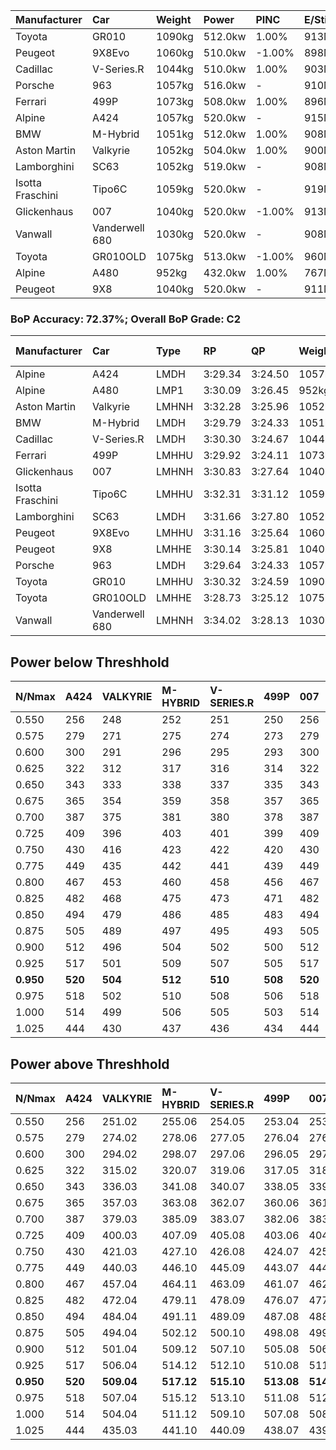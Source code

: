 | Manufacturer     | Car            | Weight | Power   | PINC    | E/Stint | FDS     |
|:-|:-|:-|:-|:-|:-|:-|
| Toyota           | GR010          | 1090kg | 512.0kw | 1.00%   | 913MJ   | 190kph  |
| Peugeot          | 9X8Evo         | 1060kg | 510.0kw | -1.00%  | 898MJ   | 190kph  |
| Cadillac         | V-Series.R     | 1044kg | 510.0kw | 1.00%   | 903MJ   |    -    |
| Porsche          | 963            | 1057kg | 516.0kw |    -    | 910MJ   |    -    |
| Ferrari          | 499P           | 1073kg | 508.0kw | 1.00%   | 896MJ   | 190kph  |
| Alpine           | A424           | 1057kg | 520.0kw |    -    | 915MJ   |    -    |
| BMW              | M-Hybrid       | 1051kg | 512.0kw | 1.00%   | 908MJ   |    -    |
| Aston Martin     | Valkyrie       | 1052kg | 504.0kw | 1.00%   | 900MJ   |    -    |
| Lamborghini      | SC63           | 1052kg | 519.0kw |    -    | 908MJ   |    -    |
| Isotta Fraschini | Tipo6C         | 1059kg | 520.0kw |    -    | 919MJ   | 190kph  |
| Glickenhaus      | 007            | 1040kg | 520.0kw | -1.00%  | 913MJ   |    -    |
| Vanwall          | Vanderwell 680 | 1030kg | 520.0kw |    -    | 908MJ   |    -    |
| Toyota           | GR010OLD       | 1075kg | 513.0kw | -1.00%  | 960MJ   | 150kph  |
| Alpine           | A480           | 952kg  | 432.0kw | 1.00%   | 767MJ   |    -    |
| Peugeot          | 9X8            | 1040kg | 520.0kw |    -    | 911MJ   | 150kph  |

### BoP Accuracy: 72.37%; Overall BoP Grade: C2
| Manufacturer     | Car            | Type  | RP      | QP      | Weight | Power¹  | Threshhold | PINC    | Power²   | E/Stint | AVG Vmax  | FDS     | RDLC | L/Stint | BOP-Grade | Model Accuracy | Model Points | Match% | SimDiff |
|:-|:-|:-|:-|:-|:-|:-|:-|:-|:-|:-|:-|:-|:-|:-|:-|:-|:-|:-|:-|
| Alpine           | A424           | LMDH  | 3:29.34 | 3:24.50 | 1057kg | 520.0kw | 210.0kph   |    -    | 520.00kw |  915MJ  | 320.69kph |    -    | 1.02 | 12      | -D1       | 99.31%         | 2573         | 66.33% | #       |
| Alpine           | A480           | LMP1  | 3:30.09 | 3:26.45 |  952kg | 432.0kw | 210.0kph   | 1.00%   | 436.30kw |  767MJ  | 320.02kph |    -    | 0.98 | 11      | -B1       | 94.60%         | 1683         | 87.64% | +0.21   |
| Aston Martin     | Valkyrie       | LMHNH | 3:32.28 | 3:25.96 | 1052kg | 504.0kw | 210.0kph   | 1.00%   | 509.00kw |  900MJ  | 318.95kph |    -    | 1.02 | 12      | +Ω1       | 100.00%        | 630          | 48.90% | #       |
| BMW              | M-Hybrid       | LMDH  | 3:29.79 | 3:24.33 | 1051kg | 512.0kw | 210.0kph   | 1.00%   | 517.10kw |  908MJ  | 322.24kph |    -    | 1.02 | 12      | -C1       | 99.41%         | 2544         | 77.88% | #       |
| Cadillac         | V-Series.R     | LMDH  | 3:30.30 | 3:24.67 | 1044kg | 510.0kw | 210.0kph   | 1.00%   | 515.10kw |  903MJ  | 323.81kph |    -    | 1.03 | 12      | -A2       | 99.30%         | 4946         | 91.24% | #       |
| Ferrari          | 499P           | LMHHU | 3:29.92 | 3:24.11 | 1073kg | 508.0kw | 210.0kph   | 1.00%   | 513.10kw |  896MJ  | 321.62kph | 190kph  | 1.04 | 12      | -B2       | 100.00%        | 8223         | 80.07% | #       |
| Glickenhaus      | 007            | LMHNH | 3:30.83 | 3:27.64 | 1040kg | 520.0kw | 210.0kph   | -1.00%  | 514.80kw |  913MJ  | 327.26kph |    -    | 0.96 | 12      | ~A1       | 93.86%         | 2169         | 99.18% | +1.62   |
| Isotta Fraschini | Tipo6C         | LMHHU | 3:32.31 | 3:31.12 | 1059kg | 520.0kw | 210.0kph   |    -    | 520.00kw |  919MJ  | 323.79kph | 190kph  | 1.06 | 12      | +Ω1       | 97.73%         | 129          | 39.66% | +1.58   |
| Lamborghini      | SC63           | LMDH  | 3:31.66 | 3:27.80 | 1052kg | 519.0kw | 210.0kph   |    -    | 519.00kw |  908MJ  | 319.14kph |    -    | 1.06 | 12      | +C1       | 98.78%         | 813          | 79.67% | +0.91   |
| Peugeot          | 9X8Evo         | LMHHU | 3:31.16 | 3:25.64 | 1060kg | 510.0kw | 210.0kph   | -1.00%  | 504.90kw |  898MJ  | 328.19kph | 190kph  | 1.00 | 12      | +B2       | 96.77%         | 2307         | 83.68% | #       |
| Peugeot          | 9X8            | LMHHE | 3:30.14 | 3:25.81 | 1040kg | 520.0kw | 210.0kph   |    -    | 520.00kw |  911MJ  | 320.11kph | 150kph  | 1.04 | 12      | -B1       | 97.99%         | 5010         | 87.55% | -0.17   |
| Porsche          | 963            | LMDH  | 3:29.64 | 3:24.33 | 1057kg | 516.0kw | 210.0kph   |    -    | 516.00kw |  910MJ  | 321.28kph |    -    | 1.02 | 12      | -C2       | 99.86%         | 11699        | 72.58% | #       |
| Toyota           | GR010          | LMHHU | 3:30.32 | 3:24.59 | 1090kg | 512.0kw | 210.0kph   | 1.00%   | 517.10kw |  913MJ  | 319.63kph | 190kph  | 1.01 | 12      | -A2       | 99.63%         | 6190         | 91.28% | #       |
| Toyota           | GR010OLD       | LMHHE | 3:28.73 | 3:25.12 | 1075kg | 513.0kw | 210.0kph   | -1.00%  | 507.90kw |  960MJ  | 324.32kph | 150kph  | 1.02 | 12      | -E2       | 93.47%         | 1031         | 52.63% | +2.25   |
| Vanwall          | Vanderwell 680 | LMHNH | 3:34.02 | 3:28.13 | 1030kg | 520.0kw | 210.0kph   |    -    | 520.00kw |  908MJ  | 321.62kph |    -    | 1.02 | 12      | +Ω1       | 94.33%         | 632          | 27.33% | +0.49   |

## Power below Threshhold
| N/Nmax    | A424    | VALKYRIE | M-HYBRID | V-SERIES.R | 499P    | 007     | TIPO6C  | SC63    | 9X8EVO  | 9X8     | 963     | GR010   | GR010OLD | VANDERWELL 680 | ​     | RPM      | A480       |
|:-|:-|:-|:-|:-|:-|:-|:-|:-|:-|:-|:-|:-|:-|:-|:-|:-|:-|
|  0.550    |  256    |  248     |  252     |  251       |  250    |  256    |  256    |  256    |  251    |  256    |  254    |  252    |  253     |  256           |  ​    |   --     |   -        |
|  0.575    |  279    |  271     |  275     |  274       |  273    |  279    |  279    |  279    |  274    |  279    |  277    |  275    |  276     |  279           |  ​    |   --     |   -        |
|  0.600    |  300    |  291     |  296     |  295       |  293    |  300    |  300    |  299    |  295    |  300    |  298    |  296    |  296     |  300           |  ​    |   --     |   -        |
|  0.625    |  322    |  312     |  317     |  316       |  314    |  322    |  322    |  321    |  316    |  322    |  319    |  317    |  317     |  322           |  ​    |   --     |   -        |
|  0.650    |  343    |  333     |  338     |  337       |  335    |  343    |  343    |  342    |  337    |  343    |  340    |  338    |  338     |  343           |  ​    |   --     |   -        |
|  0.675    |  365    |  354     |  359     |  358       |  357    |  365    |  365    |  364    |  358    |  365    |  362    |  359    |  360     |  365           |  ​    |   --     |   -        |
|  0.700    |  387    |  375     |  381     |  380       |  378    |  387    |  387    |  386    |  380    |  387    |  384    |  381    |  382     |  387           |  ​    |   --     |   -        |
|  0.725    |  409    |  396     |  403     |  401       |  399    |  409    |  409    |  408    |  401    |  409    |  406    |  403    |  403     |  409           |  ​    |   --     |   -        |
|  0.750    |  430    |  416     |  423     |  422       |  420    |  430    |  430    |  429    |  422    |  430    |  427    |  423    |  424     |  430           |  ​    |   --     |   -        |
|  0.775    |  449    |  435     |  442     |  441       |  439    |  449    |  449    |  448    |  441    |  449    |  446    |  442    |  443     |  449           |  ​    |  5000    |  -3386005  |
|  0.800    |  467    |  453     |  460     |  458       |  456    |  467    |  467    |  466    |  458    |  467    |  463    |  460    |  461     |  467           |  ​    |  5500    |  -3687783  |
|  0.825    |  482    |  468     |  475     |  473       |  471    |  482    |  482    |  481    |  473    |  482    |  478    |  475    |  476     |  482           |  ​    |  5999    |  -4004324  |
|  0.850    |  494    |  479     |  486     |  485       |  483    |  494    |  494    |  493    |  485    |  494    |  490    |  486    |  487     |  494           |  ​    |  6499    |  -4335628  |
|  0.875    |  505    |  489     |  497     |  495       |  493    |  505    |  505    |  504    |  495    |  505    |  501    |  497    |  498     |  505           |  ​    |  7000    |  -4681695  |
|  0.900    |  512    |  496     |  504     |  502       |  500    |  512    |  512    |  511    |  502    |  512    |  508    |  504    |  505     |  512           |  ​    |  7500    |  -5042525  |
|  0.925    |  517    |  501     |  509     |  507       |  505    |  517    |  517    |  516    |  507    |  517    |  513    |  509    |  510     |  517           |  ​    |  8000    |  429       |
| **0.950** | **520** | **504**  | **512**  | **510**    | **508** | **520** | **520** | **519** | **510** | **520** | **516** | **512** | **513**  | **520**        | **​** | **8499** | **432**    |
|  0.975    |  518    |  502     |  510     |  508       |  506    |  518    |  518    |  517    |  508    |  518    |  514    |  510    |  511     |  518           |  ​    |  9000    |  216       |
|  1.000    |  514    |  499     |  506     |  505       |  503    |  514    |  514    |  513    |  505    |  514    |  510    |  506    |  507     |  514           |  ​    |   --     |   -        |
|  1.025    |  444    |  430     |  437     |  436       |  434    |  444    |  444    |  443    |  436    |  444    |  441    |  437    |  438     |  444           |  ​    |   --     |   -        |

## Power above Threshhold
| N/Nmax    | A424    | VALKYRIE   | M-HYBRID   | V-SERIES.R | 499P       | 007        | TIPO6C  | SC63    | 9X8EVO     | 9X8     | 963     | GR010      | GR010OLD   | VANDERWELL 680 | ​     | RPM      | A480            |
|:-|:-|:-|:-|:-|:-|:-|:-|:-|:-|:-|:-|:-|:-|:-|:-|:-|:-|
|  0.550    |  256    |  251.02    |  255.06    |  254.05    |  253.04    |  253.39    |  256    |  256    |  248.44    |  256    |  254    |  255.06    |  250.43    |  256           |  ​    |   --     |  0.00           |
|  0.575    |  279    |  274.02    |  278.06    |  277.05    |  276.04    |  276.43    |  279    |  279    |  271.48    |  279    |  277    |  278.06    |  273.47    |  279           |  ​    |   --     |  0.00           |
|  0.600    |  300    |  294.02    |  298.07    |  297.06    |  296.05    |  297.46    |  300    |  299    |  291.52    |  300    |  298    |  298.07    |  293.50    |  300           |  ​    |   --     |  0.00           |
|  0.625    |  322    |  315.02    |  320.07    |  319.06    |  317.05    |  318.49    |  322    |  321    |  312.56    |  322    |  319    |  320.07    |  314.54    |  322           |  ​    |   --     |  0.00           |
|  0.650    |  343    |  336.03    |  341.08    |  340.07    |  338.05    |  339.53    |  343    |  342    |  333.59    |  343    |  340    |  341.08    |  335.57    |  343           |  ​    |   --     |  0.00           |
|  0.675    |  365    |  357.03    |  363.08    |  362.07    |  360.06    |  361.56    |  365    |  364    |  354.63    |  365    |  362    |  363.08    |  356.61    |  365           |  ​    |   --     |  0.00           |
|  0.700    |  387    |  379.03    |  385.09    |  383.07    |  382.06    |  383.60    |  387    |  386    |  375.67    |  387    |  384    |  385.09    |  377.65    |  387           |  ​    |   --     |  0.00           |
|  0.725    |  409    |  400.03    |  407.09    |  405.08    |  403.06    |  404.63    |  409    |  408    |  396.71    |  409    |  406    |  407.09    |  399.68    |  409           |  ​    |   --     |  0.00           |
|  0.750    |  430    |  421.03    |  427.10    |  426.08    |  424.07    |  425.66    |  430    |  429    |  416.74    |  430    |  427    |  427.10    |  419.72    |  430           |  ​    |   --     |  0.00           |
|  0.775    |  449    |  440.03    |  446.10    |  445.09    |  443.07    |  444.69    |  449    |  448    |  435.78    |  449    |  446    |  446.10    |  438.75    |  449           |  ​    |  5000    |  -3,422,374.99  |
|  0.800    |  467    |  457.04    |  464.11    |  463.09    |  461.07    |  462.72    |  467    |  466    |  453.81    |  467    |  463    |  464.11    |  455.78    |  467           |  ​    |  5500    |  -3,727,394.70  |
|  0.825    |  482    |  472.04    |  479.11    |  478.09    |  476.07    |  477.74    |  482    |  481    |  468.84    |  482    |  478    |  479.11    |  470.81    |  482           |  ​    |  5999    |  -4,047,335.34  |
|  0.850    |  494    |  484.04    |  491.11    |  489.09    |  487.08    |  488.76    |  494    |  493    |  479.86    |  494    |  490    |  491.11    |  482.83    |  494           |  ​    |  6499    |  -4,382,198.93  |
|  0.875    |  505    |  494.04    |  502.12    |  500.10    |  498.08    |  499.78    |  505    |  504    |  489.87    |  505    |  501    |  502.12    |  492.84    |  505           |  ​    |  7000    |  -4,731,982.47  |
|  0.900    |  512    |  501.04    |  509.12    |  507.10    |  505.08    |  506.79    |  512    |  511    |  496.89    |  512    |  508    |  509.12    |  499.86    |  512           |  ​    |  7500    |  -5,096,688.95  |
|  0.925    |  517    |  506.04    |  514.12    |  512.10    |  510.08    |  511.80    |  517    |  516    |  501.89    |  517    |  513    |  514.12    |  504.86    |  517           |  ​    |  8000    |  433.32         |
| **0.950** | **520** | **509.04** | **517.12** | **515.10** | **513.08** | **514.80** | **520** | **519** | **504.90** | **520** | **516** | **517.12** | **507.87** | **520**        | **​** | **8499** | **436.32**      |
|  0.975    |  518    |  507.04    |  515.12    |  513.10    |  511.08    |  512.80    |  518    |  517    |  502.90    |  518    |  514    |  515.12    |  505.87    |  518           |  ​    |  9000    |  218.16         |
|  1.000    |  514    |  504.04    |  511.12    |  509.10    |  507.08    |  508.79    |  514    |  513    |  499.89    |  514    |  510    |  511.12    |  502.86    |  514           |  ​    |   --     |  0.00           |
|  1.025    |  444    |  435.03    |  441.10    |  440.09    |  438.07    |  439.68    |  444    |  443    |  430.77    |  444    |  441    |  441.10    |  433.74    |  444           |  ​    |   --     |  0.00           |
